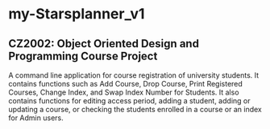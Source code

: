 # my-Starsplanner_v1
## CZ2002: Object Oriented Design and Programming Course Project
A command line application for course registration of university students. It contains functions such as Add Course, Drop Course, Print Registered Courses,
Change Index, and Swap Index Number for Students. It also contains functions for editing access period, adding a student, adding or updating a course, or checking the students
enrolled in a course or an index for Admin users.
